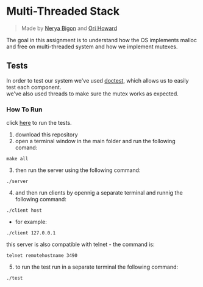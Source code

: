 # Multi-Threaded Stack  
> Made by [Nerya Bigon](https://github.com/nerya0001) and [Ori Howard](https://github.com/OriHoward)

The goal in this assignment is to understand how the OS implements malloc and free on multi-threaded system and how we implement mutexes.  

## Tests  
In order to test our system we've used [doctest](https://github.com/doctest/doctest), which allows us to easily test each component.  
we've also used threads to make sure the mutex works as expected.

### How To Run  
click [here]() to run the tests.  

1. download this repository
2. open a terminal window in the main folder and run the following comand:

```
make all
```
3. then run the server using the following command:

```
./server
```

4. and then run clients by opennig a separate terminal and runnig the following command:

```
./client host
```
* for example:  
```
./client 127.0.0.1
```    

this server is also compatible with telnet - the command is:  

```
telnet remotehostname 3490
```  

5. to run the test run in a separate terminal the following command:  
```
./test
```  




